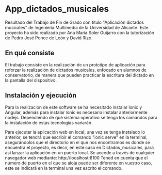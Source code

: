 # App_dictados_musicales
Resultado del Trabajo de Fin de Grado con título "Aplicación dictados musicales" de Ingeniería Multimedia de la Universidad de Alicante.
Este proyecto ha sido realizado por Ana María Soler Guijarro con la tutorización de Pedro José Ponce de León  y David Rizo.

## En qué consiste
El trabajo consiste en la realización de un prototipo de aplicación para reforzar la realización de dictados musicales, enfocado en alumnos de conservatorio, de manera que pueden practicar la escritura del dictado en la pantalla del dispositivo.

## Instalación y ejecución
Para la realización de este software se ha necesitado instalar Ionic y Angular, además para instalar Ionic es necesario instalar anteriormente nodejs. Dependiendo de qué sistema operativo se tenga los comandos para la instalación de estas tecnologías variarán.

Para ejecutar la aplicación web en local, una vez se tenga instalado lo anterior, se tendrá que escribir el comando "ionic serve" en la terminal, asegurándolos que el directorio en el que nos encontramos es donde se encuentra el proyecto, es decir, en este caso en Dictados_musicales, para así lanzar la aplicación en un puerto local. Se accede a través de cualquier navegador web mediante:
http://localhost:8100  Tened en cuenta que el número de puerto en el que se aloja puede ser diferente en vuestro caso, este se indicará en la terminal una vez escrito el comando.


